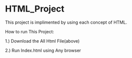 # HTML_Project
This project is implimented by using each concept of HTML.

How to run This Project:


1.) Download the All Html File(above)


2.) Run Index.html using Any browser
